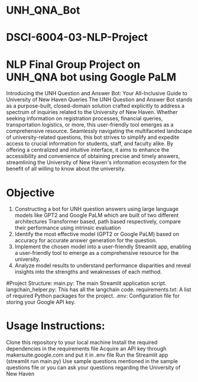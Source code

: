 # UNH_QNA_Bot
# DSCI-6004-03-NLP-Project
# NLP Final Group Project on UNH_QNA bot using Google PaLM

Introducing the UNH Question and Answer Bot: Your All-Inclusive Guide to University of New Haven Queries
The UNH Question and Answer Bot stands as a purpose-built, closed-domain solution crafted explicitly to address a spectrum of inquiries related to the University of New Haven. Whether seeking information on registration processes, financial queries, transportation logistics, or more, this user-friendly tool emerges as a comprehensive resource. Seamlessly navigating the multifaceted landscape of university-related questions, this bot strives to simplify and expedite access to crucial information for students, staff, and faculty alike. By offering a centralized and intuitive interface, it aims to enhance the accessibility and convenience of obtaining precise and timely answers, streamlining the University of New Haven's information ecosystem for the benefit of all willing to know about the university.

# Objective
1.	Constructing a bot for UNH question answers using large language models like GPT2 and Google PaLM which are built of two different architectures Transformer based, path based respectively, compare their performance using intrinsic evaluation
2.	Identify the most effective model (GPT2 or Google PaLM) based on accuracy for accurate answer generation for the question.
3.	Implement the chosen model into a user-friendly Streamlit app, enabling a user-friendly tool to emerge as a comprehensive resource for the university.
4.	Analyze model results to understand performance disparities and reveal insights into the strengths and weaknesses of each method.

#Project Structure:
main.py: The main Streamlit application script.
langchain_helper.py: This has all the langchain code.
requirements.txt: A list of required Python packages for the project.
.env: Configuration file for storing your Google API key.

# Usage Instructions:
Clone this repository to your local machine
Install the required dependencies in the requirements file
Acquire an API key through makersuite.google.com and put it in .env file
Run the Streamlit app (streamlit run main.py)
Use sample questions mentioned in the sample questions file or you can ask your questions regarding the University of New Haven
